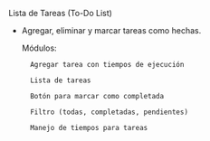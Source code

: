 Lista de Tareas (To-Do List)
* Agregar, eliminar y marcar tareas como hechas.

    Módulos:

        Agregar tarea con tiempos de ejecución

        Lista de tareas

        Botón para marcar como completada

        Filtro (todas, completadas, pendientes)

        Manejo de tiempos para tareas 
    

